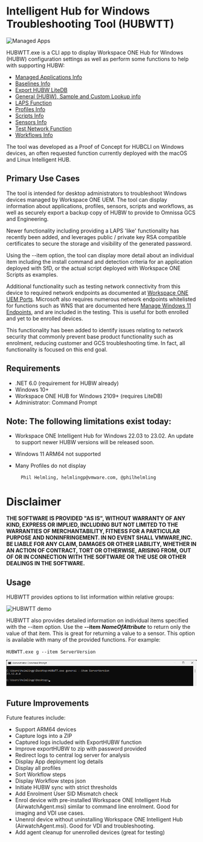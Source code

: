 # Intelligent Hub for Windows Troubleshooting Tool (HUBWTT)

![Managed Apps](./Images/HUBWTT.gif)

<a id='toc'></a>
HUBWTT.exe is a CLI app to display Workspace ONE Hub for Windows (HUBW) configuration settings as well as perform some functions to help with supporting HUBW:
 
- [Managed Applications Info](./docs/apps.md)
- [Baselines Info](./docs/baselines.md)
- [Export HUBW LiteDB](./docs/exporthub.md)
- [General (HUBW), Sample and Custom Lookup info](./docs/general.md)
- [LAPS Function](./docs/laps.md)
- [Profiles Info](./docs/profiles.md)
- [Scripts Info](./docs/scripts.md)
- [Sensors Info](./docs/sensors.md)
- [Test Network Function](./docs/testnet.md)
- [Workflows Info](./docs/workflows.md)

The tool was developed as a Proof of Concept for HUBCLI on Windows devices, an often requested function currently deployed with the macOS and Linux Intelligent HUB.

## Primary Use Cases

The tool is intended for desktop administrators to troubleshoot Windows devices managed by Workspace ONE UEM. The tool can display information about applications, profiles, sensors, scripts and workflows, as well as securely export a backup copy of HUBW to provide to Omnissa GCS and Engineering. 

Newer functionality including providing a LAPS 'like' functionality has recently been added, and leverages public / private key RSA compatible certificates to secure the storage and visibility of the generated password.

Using the --item option, the tool can display more detail about an individual item including the install command and detection criteria for an application deployed with SfD, or the actual script deployed with Workspace ONE Scripts as examples.

Additional functionality such as testing network connectivity from this device to required network endpoints as documented at [Workspace ONE UEM Ports](https://ports.esp.vmware.com/home/Workspace-ONE-UEM). Microsoft also requires numerous network endpoints whitelisted for functions such as WNS that are documented here [Manage Windows 11 Endpoints](https://learn.microsoft.com/en-us/windows/privacy/manage-windows-11-endpoints), and are included in the testing. This is useful for both enrolled and yet to be enrolled devices.

This functionality has been added to identify issues relating to network security that commonly prevent base product functionality such as enrolment, reducing customer and GCS troubleshooting time. In fact, all functionality is focused on this end goal.

## Requirements

- .NET 6.0 (requirement for HUBW already)
- Windows 10+
- Workspace ONE HUB for Windows 2109+ (requires LiteDB)
- Administrator: Command Prompt

## Note: The following limitations exist today:

- Workspace ONE Intelligent Hub for Windows 22.03 to 23.02. An update to support newer HUBW versions will be released soon.
- Windows 11 ARM64 not supported
- Many Profiles do not display

        Phil Helmling, helmlingp@vmware.com, @philhelmling

# Disclaimer

**THE SOFTWARE IS PROVIDED "AS IS", WITHOUT WARRANTY OF ANY KIND, EXPRESS OR
IMPLIED, INCLUDING BUT NOT LIMITED TO THE WARRANTIES OF MERCHANTABILITY,
FITNESS FOR A PARTICULAR PURPOSE AND NONINFRINGEMENT. IN NO EVENT SHALL
VMWARE,INC. BE LIABLE FOR ANY CLAIM, DAMAGES OR OTHER LIABILITY, WHETHER
IN AN ACTION OF CONTRACT, TORT OR OTHERWISE, ARISING FROM, OUT OF OR IN
CONNECTION WITH THE SOFTWARE OR THE USE OR OTHER DEALINGS IN THE SOFTWARE.**

## Usage

HUBWTT provides options to list information within relative groups:

![HUBWTT demo](./Images/HUBWTT.gif)

HUBWTT also provides detailed information on individual items specified with the --item option. Use the **--item _NameOfAttribute_** to return only the value of that item. This is great for returning a value to a sensor. This option is available with many of the provided functions. For example:

`HUBWTT.exe g --item ServerVersion`

![HUBWTT.exe g --item ServerVersion](./Images/HUBWTT-g-item-ServerVersion.png)

## Future Improvements

Future features include:
- Support ARM64 devices
- Capture logs into a ZIP
- Captured logs included with ExportHUBW function
- Improve exportHUBW to zip with password provided
- Redirect logs to central log server for analysis
- Display App deployment log details
- Display all profiles
- Sort Workflow steps
- Display Workflow steps json
- Initiate HUBW sync with strict thresholds
- Add Enrolment User SID Mismatch check
- Enrol device with pre-installed Workspace ONE Intelligent Hub (AirwatchAgent.msi) similar to command line enrolment. Good for imaging and VDI use cases.
- Unenrol device without uninstalling Workspace ONE Intelligent Hub (AirwatchAgent.msi). Good for VDI and troubleshooting.
- Add agent cleanup for unenrolled devices (great for testing)
